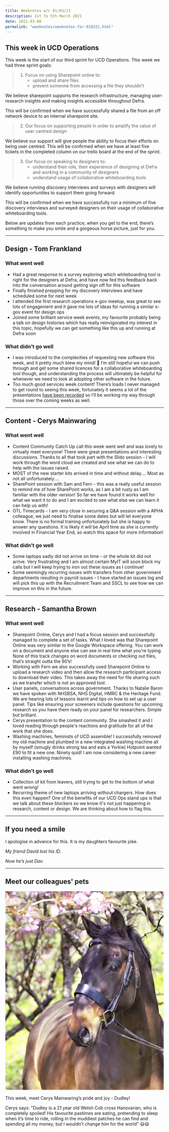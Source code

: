 ```yaml
---
title: Weeknotes w/c 01/03/21
description: 1st to 5th March 2021
date: 2021-03-08
permalink: "weeknotes/weeknotes-for-010321.html"
---
```


## This week in UCD Operations

This week is the start of our third sprint for UCD Operations. This week we had three sprint goals:

> 1. Focus on using Sharepoint online to:
>    * upload and share files
>    * prevent someone from accessing a file they shouldn’t

We believe sharepoint supports the research infrastructure, managing user-research insights and making insights accessible throughout Defra.

This will be confirmed when we have successfully shared a file from an off network device to an internal sharepoint site.

> 2. Our focus on supporting people in order to amplify the value of user centred design

We believe our support will give people the ability to focus their efforts on being user centred. This will be confirmed when we have at least five tickets in the completed column on our trello board at the end of the sprint.

> 3. Our focus on speaking to designers to:
>    * understand their role, their experience of designing at Defra and working in a community of designers
>    * understand usage of collaborative whiteboarding tools

We believe running discovery interviews and surveys with designers will identify opportunities to support them going forward.

This will be confirmed when we have successfully run a minimum of five discovery interviews and surveyed designers on their usage of collaborative whiteboarding tools.


Below are updates from each practice, when you get to the end, there’s something to make you smile and a gorgeous horse picture, just for you.

---

## Design - Tom Frankland

### What went well

* Had a great response to a survey exploring which whiteboarding tool is right for the designers at Defra, and have now fed this feedback back into the conversation around getting sign off for this software
* Finally finished prepping for my discovery interviews and have scheduled some for next week
* I attended the first research operations x-gov meetup, was great to see lots of engagement and it gave me lots of ideas for running a similar x-gov event for design ops  
* Joined some brilliant service week events, my favourite probably being a talk on design histories which has really reinvigorated my interest in this topic, hopefully we can get something like this up and running at Defra soon


### What didn’t go well

* I was introduced to the complexities of requesting new software this week, and it pretty much blew my mind! 🤯  I’m still hopeful we can push through and get some shared licences for a collaborative whiteboarding tool though, and understanding the process will ultimately be helpful for whenever we need to look at adopting other software in the future.
* Too much good services week content! There’s loads I never managed to get round to seeing this week, fortunately it seems a lot of the presentations [have been recorded](https://www.youtube.com/playlist?list=PLoe8p5EhqZ2I29ZOlnqGiNlgDzqWLwCpA) so I’ll be working my way through those over the coming weeks as well.

---

## Content - Cerys Mainwaring

### What went well

* Content Community Catch Up call this week went well and was lovely to virtually meet everyone! There were great presentations and interesting discussions. Thanks to all that took part with the Slido session - I will work through the word cloud we created and see what we can do to help with the issues raised.
* MOST of the new starter kits arrived in time and without delay…. Most as not all unfortunately....
* SharePoint session with Sam and Fern - this was a really useful session to remind me of how SharePoint works, as I am a bit rusty as I am familiar with the older version! So far we have found it works well for what we want it to do and I am excited to see what else we can learn it can help us with!
* OTL Timecards - I am very close in securing a Q&A session with a APHA colleague, we just need to finalise some dates but will let everyone know. There is no formal training unfortunately but she is happy to answer any questions. It is likely it will be April time as she is currently involved in Financial Year End, so watch this space for more information!


### What didn’t go well

* Some laptops sadly did not arrive on time - or the whole kit did not arrive. Very frustrating and I am almost certain MyIT will soon block my calls but I will keep trying to iron out these issues as I continue!
* Some seemingly recurring issues with transfers from other government departments resulting in payroll issues - I have started an issues log and will pick this up with the Recruitment Team and SSCL to see how we can improve on this in the future.


---

## Research - Samantha Brown

### What went well

* Sharepoint Online, Cerys and I had a focus session and successfully managed to complete a set of tasks. What I loved was that Sharepoint Online was very similar to the Google Workspace offering. You can work on a document and anyone else can see in real time what you're typing. None of this track changes on word documents or checking out files, that’s straight outta the 90’s!
* Working with Fern we also successfully used Sharepoint Online to upload a research video and then allow the research participant access to download their video. This takes away the need for file sharing such as we transfer which is not an approved tool.
* User panels, conversations across government. Thanks to Natalie Baron we have spoken with NHSBSA, NHS Digital, HMRC & the Heritage Fund. We are hearing lots of lessons learnt and tips on how to set up a user panel. Tips like ensuring your screeners include questions for upcoming research so you have them ready on your panel for researchers. Simple but brilliant.
* Cerys presentation to the content community. She smashed it and I loved reading through people's reactions and gratitude for all of the work that she does.
* Washing machines, feminists of UCD assemble! I successfully removed my old machine and plumbed in a new integrated washing machine all by myself (smugly drinks strong tea and eats a Yorkie) Hotpoint wanted £90 to fit a new one. Ninety quid! I am now considering a new career installing washing machines.



### What didn’t go well

* Collection of kit from leavers, still trying to get to the bottom of what went wrong!
* Recurring theme of new laptops arriving without chargers. How does this even happen? One of the benefits of our UCD Ops stand ups is that we talk about these blockers so we know it's not just happening in research, content or design. We are thinking about how to flag this.


---

## If you need a smile

I apologise in advance for this. It is my daughters favourite joke.

*My friend David lost his ID.*

*Now he’s just Dav.*

---

## Meet our colleagues' pets

![Dudley](../images/dudley.jpg)

This week, meet Cerys Mainwaring’s pride and joy  - Dudley!

Cerys says: "Dudley is a 21 year old Welsh Cob cross Hanovarian, who is completely spoiled! His favourite pastimes are eating, pretending to sleep when it’s time to ride, rolling in the muddiest patches he can find and spending all my money, but I wouldn’t change him for the world" 😃😃
